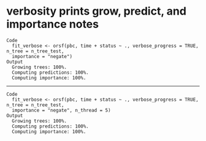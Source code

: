 # verbosity prints grow, predict, and importance notes

    Code
      fit_verbose <- orsf(pbc, time + status ~ ., verbose_progress = TRUE, n_tree = n_tree_test,
      importance = "negate")
    Output
      Growing trees: 100%. 
      Computing predictions: 100%. 
      Computing importance: 100%. 

---

    Code
      fit_verbose <- orsf(pbc, time + status ~ ., verbose_progress = TRUE, n_tree = n_tree_test,
      importance = "negate", n_thread = 5)
    Output
      Growing trees: 100%. 
      Computing predictions: 100%. 
      Computing importance: 100%. 

